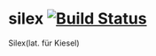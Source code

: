 # silex [![Build Status](https://travis-ci.org/Haegi/silex.svg?branch=master)](https://travis-ci.org/Haegi/silex)
Silex(lat. für Kiesel)
